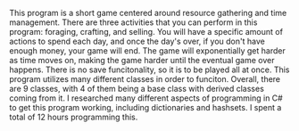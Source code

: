 This program is a short game centered around resource gathering and time management. There are three activities that you can perform in this program: foraging, crafting, and selling. You will have a specific amount of actions to spend each day, and once the day's over, if you don't have enough money, your game will end. The game will exponentially get harder as time moves on, making the game harder until the eventual game over happens. There is no save funcitonality, so it is to be played all at once. 
This program utilizes many different classes in order to funciton. Overall, there are 9 classes, with 4 of them being a base class with derived classes coming from it. I researched many different aspects of programming in C# to get this program working, including dictionaries and hashsets. I spent a total of 12 hours programming this.